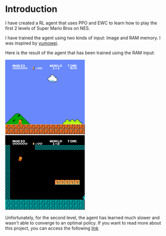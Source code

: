 # Introduction

I have created a RL agent that uses PPO and EWC to learn how to play the first 2 levels of Super Mario Bros on NES.

I have trained the agent using two kinds of input: Image and RAM memory. I was inspired by [yumowei](https://github.com/yumouwei/super-mario-bros-reinforcement-learning).

Here is the result of the agent that has been trained using the RAM input:

![First level](super_mario_bros_level_1_RAM.gif)
![Second level](super_mario_bros_level_2_RAM.gif)

Unfortunately, for the second level, the agent has learned much slower and wasn't able to converge to an optimal policy. If you want to read more about this project, you can access the following [link](https://www.overleaf.com/project/662e2d2d9d8b4f895a76e6b9)